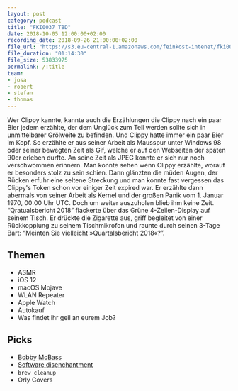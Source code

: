 ```yaml
---
layout: post
category: podcast
title: "FKI0037 TBD"
date: 2018-10-05 12:00:00+02:00
recording_date: 2018-09-26 21:00:00+02:00
file_url: "https://s3.eu-central-1.amazonaws.com/feinkost-intenet/fki0037.mp3"
file_duration: "01:14:30"
file_size: 53833975
permalink: /:title
team:
- josa
- robert
- stefan
- thomas
---
```


Wer Clippy kannte, kannte auch die Erzählungen die Clippy nach ein paar Bier jedem erzählte, der dem Unglück zum Teil werden sollte sich in unmittelbarer Grölweite zu befinden. Und Clippy hatte immer ein paar Bier im Kopf. So erzählte er aus seiner Arbeit als Mausspur unter Windows 98 oder seiner bewegten Zeit als Gif, welche er auf den Webseiten der späten 90er erleben durfte. An seine Zeit als JPEG konnte er sich nur noch verschwommen erinnern. Man konnte sehen wenn Clippy erzählte, worauf er besonders stolz zu sein schien. Dann glänzten die müden Augen, der Rücken erfuhr eine seltene Streckung und man konnte fast vergessen das Clippy's Token schon vor einiger Zeit expired war. Er erzählte dann abermals von seiner Arbeit als Kernel und der großen Panik vom 1. Januar 1970, 00:00 Uhr UTC. Doch um weiter auszuholen blieb ihm keine Zeit. “Qratualsbericht 2018” flackerte über das Grüne 4-Zeilen-Display auf seinem Tisch. Er drückte die Zigarette aus, griff begleitet von einer Rückkopplung zu seinem Tischmikrofon und raunte durch seinen 3-Tage Bart: “Meinten Sie vielleicht »Quartalsbericht 2018«?”.

## Themen

- ASMR
- iOS 12
- macOS Mojave
- WLAN Repeater
- Apple Watch
- Autokauf
- Was findet ihr geil an eurem Job?

## Picks
  - [Bobby McBass](https://soundcloud.com/bobby-mcbass)
  - [Software disenchantment](http://tonsky.me/blog/disenchantment/)
  - `brew cleanup`
  - Orly Covers

